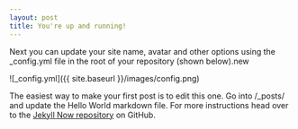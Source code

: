 ```yaml
---
layout: post
title: You're up and running!
---
```


Next you can update your site name, avatar and other options using the _config.yml file in the root of your repository (shown below).new

![_config.yml]({{ site.baseurl }}/images/config.png)

The easiest way to make your first post is to edit this one. Go into /_posts/ and update the Hello World markdown file. For more instructions head over to the [Jekyll Now repository](https://github.com/barryclark/jekyll-now) on GitHub.